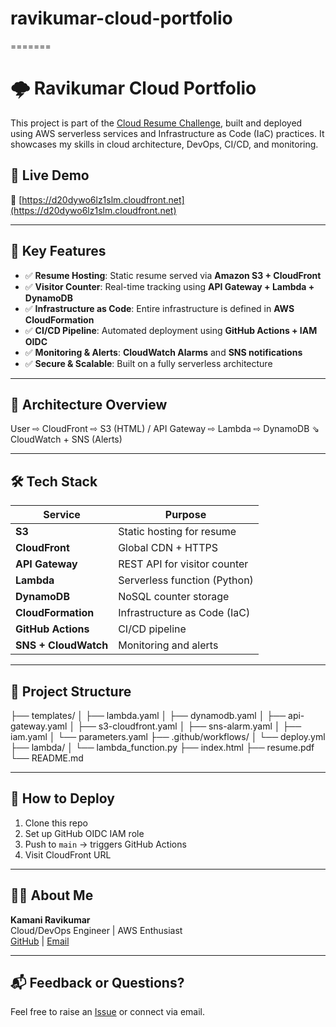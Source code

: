 # ravikumar-cloud-portfolio
=======
# 🌩️ Ravikumar Cloud Portfolio

This project is part of the [Cloud Resume Challenge](https://cloudresumechallenge.dev/), built and deployed using AWS serverless services and Infrastructure as Code (IaC) practices. It showcases my skills in cloud architecture, DevOps, CI/CD, and monitoring.

## 🚀 Live Demo

🔗 [https://d20dywo6lz1slm.cloudfront.net](https://d20dywo6lz1slm.cloudfront.net)

---

## 🧠 Key Features

- ✅ **Resume Hosting**: Static resume served via **Amazon S3 + CloudFront**
- ✅ **Visitor Counter**: Real-time tracking using **API Gateway + Lambda + DynamoDB**
- ✅ **Infrastructure as Code**: Entire infrastructure is defined in **AWS CloudFormation**
- ✅ **CI/CD Pipeline**: Automated deployment using **GitHub Actions + IAM OIDC**
- ✅ **Monitoring & Alerts**: **CloudWatch Alarms** and **SNS notifications**
- ✅ **Secure & Scalable**: Built on a fully serverless architecture

---

## 🧱 Architecture Overview

User ⇨ CloudFront ⇨ S3 (HTML) / API Gateway ⇨ Lambda ⇨ DynamoDB
⇘ CloudWatch + SNS (Alerts)


---

## 🛠️ Tech Stack

| Service             | Purpose                          |
|---------------------|----------------------------------|
| **S3**              | Static hosting for resume        |
| **CloudFront**      | Global CDN + HTTPS               |
| **API Gateway**     | REST API for visitor counter     |
| **Lambda**          | Serverless function (Python)     |
| **DynamoDB**        | NoSQL counter storage            |
| **CloudFormation**  | Infrastructure as Code (IaC)     |
| **GitHub Actions**  | CI/CD pipeline                   |
| **SNS + CloudWatch**| Monitoring and alerts            |

---

## 📁 Project Structure

├── templates/
│ ├── lambda.yaml
│ ├── dynamodb.yaml
│ ├── api-gateway.yaml
│ ├── s3-cloudfront.yaml
│ ├── sns-alarm.yaml
│ ├── iam.yaml
│ └── parameters.yaml
├── .github/workflows/
│ └── deploy.yml
├── lambda/
│ └── lambda_function.py
├── index.html
├── resume.pdf
└── README.md


---

## 📄 How to Deploy

1. Clone this repo  
2. Set up GitHub OIDC IAM role  
3. Push to `main` → triggers GitHub Actions  
4. Visit CloudFront URL

---

## 🧑‍💻 About Me

**Kamani Ravikumar**  
Cloud/DevOps Engineer | AWS Enthusiast  
[GitHub](https://github.com/RavikumarKamani74) | [Email](mailto:ravikamani789@gmail.com)

---

## 📬 Feedback or Questions?

Feel free to raise an [Issue](https://github.com/RavikumarKamani74/ravikumar-cloud-portfolio/issues) or connect via email.


